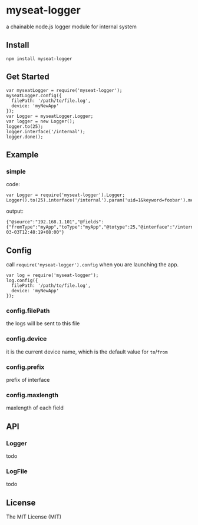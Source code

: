 myseat-logger
======
a chainable node.js logger module for internal system

## Install
````
npm install myseat-logger
````

## Get Started
````
var myseatLogger = require('myseat-logger');
myseatLogger.config({
  filePath: '/path/to/file.log',
  device: 'myNewApp'
});
var Logger = myseatLogger.Logger;
var logger = new Logger();
logger.to(25);
logger.interface('/internal');
logger.done();
````

## Example
### simple
code:
````
var Logger = require('myseat-logger').Logger;
Logger().to(25).interface('/internal').param('uid=1&keyword=foobar').message('well').done();
````
output:
````
{"@source":"192.168.1.101","@fields":{"fromType":"myApp","toType":"myApp","@totype":25,"@interface":"/internal","@param":"uid=1&keyword=foobar"},"@message":"well","@timestamp":"2014-03-03T12:48:19+08:00"}
````

## Config
call ``require('myseat-logger').config`` when you are launching the app.
````
var log = require('myseat-logger');
log.config({
  filePath: '/path/to/file.log',
  device: 'myNewApp'
});
````
### config.filePath
the logs will be sent to this file

### config.device
it is the current device name, which is the default value for ``to``/``from``

### config.prefix
prefix of interface

### config.maxlength
maxlength of each field

## API
### Logger
todo
### LogFile
todo

## License
The MIT License (MIT)
